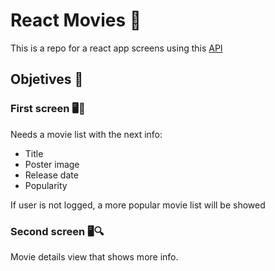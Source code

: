 # React Movies 🎥

This is a repo for a react app screens using this [API](https://api.themoviedb.org/3)

## Objetives 🎯

### First screen 🖥📜

Needs a movie list with the next info:

* Title
* Poster image
* Release date
* Popularity

If user is not logged, a more popular movie list will be showed

### Second screen 🖥🔍

Movie details view that shows more info.
